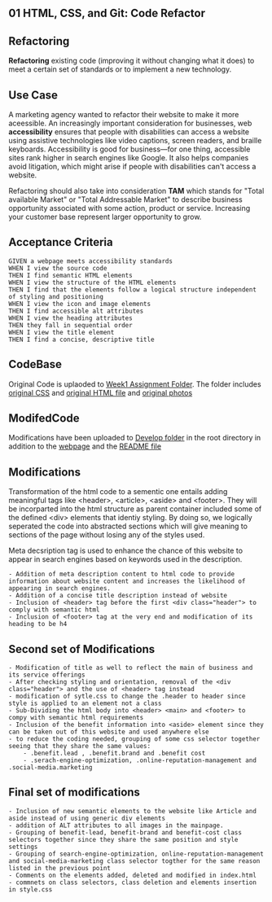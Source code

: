 
## 01 HTML, CSS, and Git: Code Refactor


## Refactoring

**Refactoring** existing code (improving it without changing what it does) to meet a certain set of standards or to implement a new technology.


## Use Case

A marketing agency wanted to refactor their website to make it more aceessible. An increasingly important consideration for businesses, web **accessibility** ensures that people with disabilities can access a website using assistive technologies like video captions, screen readers, and braille keyboards. Accessibility is good for business&mdash;for one thing, accessible sites rank higher in search engines like Google. It also helps companies avoid litigation, which might arise if people with disabilities can't access a website.

Refactoring should also take into consideration **TAM** which stands for "Total available Market" or "Total Addressable Market" to describe business opportunity associated with some action, product or service. Increasing your customer base represent larger opportunity to grow.


## Acceptance Criteria

```
GIVEN a webpage meets accessibility standards
WHEN I view the source code
THEN I find semantic HTML elements
WHEN I view the structure of the HTML elements
THEN I find that the elements follow a logical structure independent of styling and positioning
WHEN I view the icon and image elements
THEN I find accessible alt attributes
WHEN I view the heading attributes
THEN they fall in sequential order
WHEN I view the title element
THEN I find a concise, descriptive title
```

## CodeBase

Original Code is uplaoded to [Week1 Assignment Folder](codebase). The folder includes [original CSS](codebase/Develop/assets/css/style.css) and [original HTML file](codebase/Develop/index.html) and [original photos](codebase/Develop/assets/images)


## ModifedCode

Modifications have been uploaded to [Develop folder](Develop) in the root directory in addition to the [webpage](index.html) and the [README file](README.md)


## Modifications

Transformation of the html code to a sementic one entails adding meaningful tags like \<header\>, \<article\>, \<aside\> and \<footer\>. They will be incorparted into the html structure as parent container included some of the defined \<div\> elements that identiy styling. By doing so, we logically seperated the code into abstracted sections which will give meaning to sections of the page without losing any of the styles used. 

Meta decsription tag is used to enhance the chance of this website to appear in search engines based on keywords used in the description.


```
- Addition of meta description content to html code to provide information about website content and increases the likelihood of appearing in search engines.
- Addition of a concise title description instead of website
- Inclusion of <header> tag before the first <div class="header"> to comply with semantic html
- Inclusion of <footer> tag at the very end and modification of its heading to be h4
```

## Second set of Modifications

```
- Modification of title as well to reflect the main of business and its service offerings
- After checking styling and orientation, removal of the <div class="header"> and the use of <header> tag instead
- modification of sytle.css to change the .header to header since style is applied to an element not a class
- Sub-Dividing the html body into <header> <main> and <footer> to compy with semantic html requirements
- Inclusion of the benefit information into <aside> element since they can be taken out of this website and used anywhere else
- to reduce the coding needed, grouping of some css selector together seeing that they share the same values:
	- .benefit.lead , .benefit.brand and .benefit cost
	- .serach-engine-optimization, .online-reputation-management and .social-media.marketing
```

## Final set of modifications
```
- Inclusion of new semantic elements to the website like Article and aside instead of using generic div elements
- addition of ALT attributes to all images in the mainpage.
- Grouping of benefit-lead, benefit-brand and benefit-cost class selectors together since they share the same position and style settings
- Grouping of search-engine-optimization, online-reputation-management and social-media-marketing class selector togther for the same reason listed in the previous point
- Comments on the elements added, deleted and modified in index.html
- commnets on class selectors, class deletion and elements insertion in style.css
```

